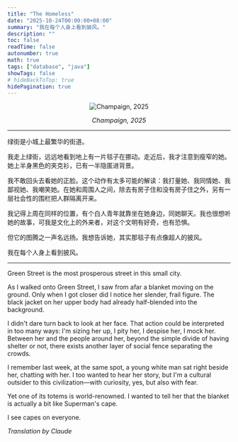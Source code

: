 ```yaml
---
title: "The Homeless"
date: "2025-10-24T00:00:00+08:00"
summary: "我在每个人身上看到披风。"
description: ""
toc: false
readTime: false
autonumber: true
math: true
tags: ["database", "java"]
showTags: false
# hideBackToTop: true
hidePagination: true
---
```


<div style="text-align: center;">

![Champaign, 2025](/homeless.jpeg)

<em style="font-size: 0.9rem; color: var(--content-secondary);">Champaign, 2025</em>

</div>

<div id="chinese-text"></div>

---

绿街是小城上最繁华的街道。

我走上绿街，远远地看到地上有一片毯子在挪动。走近后，我才注意到瘦窄的她。她上半身黑色的夹克衫，已有一半隐匿进背景。

我不敢回头去看她的正脸。这个动作有太多可能的解读：我打量她、我同情她、我鄙视她、我嘲笑她。在她和周围人之间，除去有房子住和没有房子住之外，另有一层社会性的围栏把人群隔离开来。

我记得上周在同样的位置，有个白人青年就靠坐在她身边，同她聊天。我也很想听她的故事，可我是文化上的外来者，对这个文明有好奇，也有恐惧。

但它的图腾之一声名远扬。我想告诉她，其实那毯子有点像超人的披风。

我在每个人身上看到披风。

<div id="english-translation"></div>

---

Green Street is the most prosperous street in this small city.

As I walked onto Green Street, I saw from afar a blanket moving on the ground. Only when I got closer did I notice her slender, frail figure. The black jacket on her upper body had already half-blended into the background.

I didn't dare turn back to look at her face. That action could be interpreted in too many ways: I'm sizing her up, I pity her, I despise her, I mock her. Between her and the people around her, beyond the simple divide of having shelter or not, there exists another layer of social fence separating the crowds.

I remember last week, at the same spot, a young white man sat right beside her, chatting with her. I too wanted to hear her story, but I'm a cultural outsider to this civilization—with curiosity, yes, but also with fear.

Yet one of its totems is world-renowned. I wanted to tell her that the blanket is actually a bit like Superman's cape.

I see capes on everyone.

_Translation by Claude_

